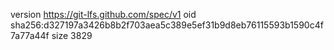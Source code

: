 version https://git-lfs.github.com/spec/v1
oid sha256:d327197a3426b8b2f703aea5c389e5ef31b9d8eb76115593b1590c4f7a77a44f
size 3829

